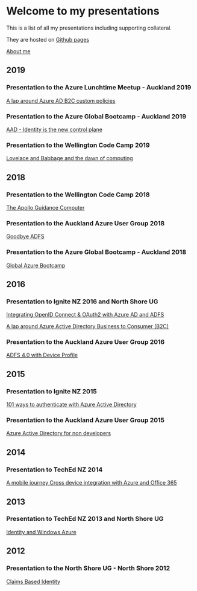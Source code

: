 # Welcome to my presentations

This is a list of all my presentations including supporting collateral.

They are hosted on [Github pages](https://rbrayb.github.io/Presentations/) 

[About me](About.md)

## 2019

### Presentation to the Azure Lunchtime Meetup - Auckland 2019

[A lap around Azure AD B2C custom policies](https://rbrayb.github.io/Presentations/A-lap-around-Azure-AD-B2C-custom-policies/)

### Presentation to the Azure Global Bootcamp - Auckland 2019

[AAD - Identity is the new control plane](https://rbrayb.github.io/Presentations/Azure-Bootcamp-2019)

### Presentation to the Wellington Code Camp 2019

[Lovelace and Babbage and the dawn of computing](https://rbrayb.github.io/Presentations/Wellington-Code-Camp-2019)

## 2018

### Presentation to the Wellington Code Camp 2018

[The Apollo Guidance Computer](https://rbrayb.github.io/Presentations/Wellington-Code-Camp-2018)

### Presentation to the Auckland Azure User Group 2018

[Goodbye ADFS](https://rbrayb.github.io/Presentations/Goodbye-ADFS)

### Presentation to the Azure Global Bootcamp - Auckland 2018

[Global Azure Bootcamp](https://rbrayb.github.io/Presentations/Azure-Bootcamp-2018)

## 2016

### Presentation to Ignite NZ 2016 and North Shore UG

[Integrating OpenID Connect & OAuth2 with Azure AD and ADFS](https://rbrayb.github.io/Presentations/Integrating-OpenID-Connect-&-OAuth2-with-Azure-AD-and-ADFS)

[A lap around Azure Active Directory Business to Consumer (B2C)](https://rbrayb.github.io/Presentations/A-lap-around-AAD-B2C)

### Presentation to the Auckland Azure User Group 2016

[ADFS 4.0 with Device Profile](https://rbrayb.github.io/Presentations/ADFS-4-with-Device-Profile)

## 2015

### Presentation to Ignite NZ 2015

[101 ways to authenticate with Azure Active Directory](https://rbrayb.github.io/Presentations/101-ways-to-authenticate-with-Azure-AD)

### Presentation to the Auckland Azure User Group 2015

[Azure Active Directory for non developers](https://rbrayb.github.io/Presentations/Azure-Active-Directory-for-non-developers)

## 2014

### Presentation to TechEd NZ 2014

[A mobile journey Cross device integration with Azure and Office 365](https://rbrayb.github.io/Presentations/A-Mobile-Journey)

## 2013

### Presentation to TechEd NZ 2013 and North Shore UG

[Identity and Windows Azure](https://rbrayb.github.io/Presentations/Identity-and-Windows-Azure)

## 2012

### Presentation to the North Shore UG - North Shore 2012

[Claims Based Identity](https://rbrayb.github.io/Presentations/Claims-Based-Identity)



